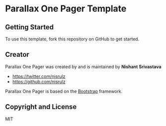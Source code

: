 # Parallax One Pager Template

## Getting Started

To use this template, fork this repository on GitHub to get started.

## Creator

Parallax One Pager was created by and is maintained by **Nishant Srivastava**
* https://twitter.com/nisrulz
* https://github.com/nisrulz

Parallax One Pager is based on the [Bootstrap](http://getbootstrap.com/) framework.

## Copyright and License
MIT
